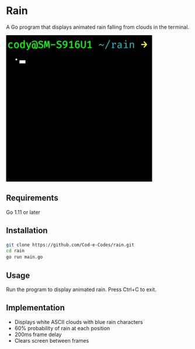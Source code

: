 # Rain

A Go program that displays animated rain falling from clouds in the terminal.

<img src="rain-demo.gif" width="400" alt="Rain Demo">

## Requirements

Go 1.11 or later

## Installation

```bash
git clone https://github.com/Cod-e-Codes/rain.git
cd rain
go run main.go
```

## Usage

Run the program to display animated rain. Press Ctrl+C to exit.

## Implementation

- Displays white ASCII clouds with blue rain characters
- 60% probability of rain at each position
- 200ms frame delay
- Clears screen between frames
